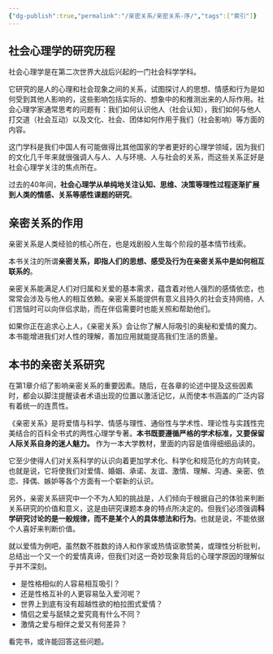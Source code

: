 ```yaml
---
{"dg-publish":true,"permalink":"/亲密关系/亲密关系-序/","tags":["索引"]}
---
```



## 社会心理学的研究历程

社会心理学是在第二次世界大战后兴起的一门社会科学学科。

它研究的是人的心理和社会现象之间的关系，试图探讨人的思想、情感和行为是如何受到其他人影响的，这些影响包括实际的、想象中的和推测出来的人际作用。社会心理学家通常思考的问题有：我们如何认识他人（社会认知），我们如何与他人打交道（社会互动）以及文化、社会、团体如何作用于我们（社会影响）等方面的内容。

这门学科是我们中国人有可能做得比其他国家的学者更好的心理学领域，因为我们的文化几千年来就很强调人与人、人与环境、人与社会的关系，而这些关系正好是社会心理学关注的焦点所在。

过去的40年间，**社会心理学从单纯地关注认知、思维、决策等理性过程逐渐扩展到人类的情感、关系等感性课题的研究**。

## 亲密关系的作用

亲密关系是人类经验的核心所在，也是戏剧般人生每个阶段的基本情节线索。

本书关注的所谓**亲密关系，即指人们的思想、感受及行为在亲密关系中是如何相互联系的**。

亲密关系能满足人们对归属和关爱的基本需求，蕴含着对他人强烈的感情依恋，也常常会涉及与他人的相互依赖。亲密关系能提供有意义且持久的社会支持网络，人们苦恼时可以向伴侣求助，而在伴侣需要时也能关照和帮助他们。

如果你正在追求心上人，《亲密关系》会让你了解人际吸引的奥秘和爱情的魔力。本书能增进我们对人性的理解，善加应用就能提高我们生活的质量。

## 本书的亲密关系研究

在第1章介绍了影响亲密关系的重要因素。随后，在各章的论述中提及这些因素时，都会以脚注提醒读者术语出现的位置以激活记忆，从而使本书涵盖的广泛内容有着统一的连贯性。

《亲密关系》是将爱情与科学、情感与理性、通俗性与学术性、理论性与实践性完美结合的百科全书式的两性心理学专著。**本书既要遵循严格的学术标准，又要保留人际关系自身的迷人魅力。** 作为一本大学教材，里面的内容是值得细细品读的。

它至少使得人们对关系科学的认识向着更加学术化、科学化和规范化的方向转变。也就是说，它将使我们对爱情、婚姻、承诺、友谊、激情、理解、沟通、亲密、依恋、择偶、嫉妒等各个方面有一个崭新的认识。

另外，亲密关系研究中一个不为人知的挑战是，人们倾向于根据自己的体验来判断关系研究的价值和意义，这是由研究课题本身的特点所决定的。但我们必须强调**科学研究讨论的是一般规律，而不是某个人的具体想法和行为**。也就是说，不能依据个人喜好来判断价值。

就以爱情为例吧，虽然数不胜数的诗人和作家或热情讴歌赞美，或理性分析批判，总结出一个又一个的爱情真谛，但我们对这一奇妙现象背后的心理学原因的理解似乎并不深刻。

- 是性格相似的人容易相互吸引？
- 还是性格互补的人更容易坠入爱河呢？
- 世界上到底有没有超越性欲的柏拉图式爱情？
- 情侣之爱与舐犊之爱究竟有什么不同？
- 激情之爱与相伴之爱又有何差异？

看完书，或许能回答这些问题。